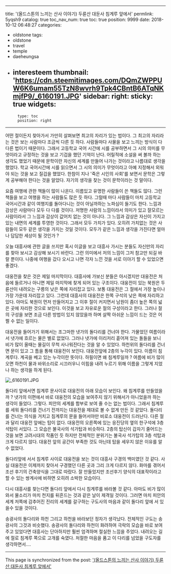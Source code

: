 
---
title: '(올드스톤의 느끼는 산사 이야기) 두륜산 대둔사 침계루 앞에서'
permlink: 5yqsh9
catalog: true
toc_nav_num: true
toc: true
position: 9999
date: 2018-10-12 06:48:27
categories:
- oldstone
tags:
- oldstone
- travel
- temple
- daeheungsa
- interesteem
thumbnail: 'https://cdn.steemitimages.com/DQmZWPPUW6K6umam55TzN8wvrh9Tpk4CBntB6ATqNKmjfP9/_6160191.JPG'
sidebar:
    right:
        sticky: true
widgets:
    -
        type: toc
        position: right
---


어떤 절이든지 찾아가서 가만히 살펴보면 최고의 자리가 있는 법이다. 그 최고의 자리라는 것은 보는 사람마다 조금씩 다른 듯 하다. 사람들마다 사물을 보고 느끼는 방식이 다 다른 법이기 때문이다. 그래서 고등학교 국어 시간에 시를 공부하면서 그 시의 의미를 무엇이라고 규정하는 것을 보고 기겁을 했던 기억이 난다. 어릴적에 소설을 써 볼까 하는 생각도 했었기 때문에 문학이란 자신의 세계를 만들어 나가는 것이라고 나름대로 생각을 했었다. 학교 국어시간에 시를 읽으면서 그 시의 의미가 무엇이라고 아예 지정해서 외워야 되는 것을 보고 질겁을 했었다. 한참이 지나 '죽은 시인의 사회'를 보면서 문학은 그렇게 공부해야 한다는 것을 알았다. 자기의 생각을 찾는 것이 문학이라는 것 말이다. 

요즘 여행에 관한 책들이 많이 나온다. 이름있고 유명한 사람들이 쓴 책들도 많다. 그런 책들을 보고 여행을 하는 사람들도 많은 듯 하다. 그럴때 마다 사람들이 마치 고등학교 국어시간과 같이 여행지를 돌아다니는 것이 아닐까하는 노파심이 들기도 한다. 느낌과 감상은 사람마다 모두 다 다를 것이다. 저명한 사람의 느낌이라서 의미가 있고 잘모르는 사람이라서 그 느낌과 감상이 값어치 없는 것이 아니다. 그 느낌과 감상은 자신이 가지고 있는 내면의 세계를 투영한 것이다. 그래서 모두 가치가 있다. 오히려 가치없는 것은 사람들이 모두 같은 생각을 가지는 것일 것이다. 모두가 같은 느낌과 생각을 가진다면 얼마나 답답한 세상이 될 것인가 ? 

오늘 대흥사에 관한 글을 쓰지만 혹시 이글을 보고 대흥사 가시는 분들도 자신만의 자리를 찾아 보시고 감상해 보시기 바란다. 그런 의미에서 저의 느낌이 그저 참고만 되길 바랄 뿐이다. 나중에 여행을 갔다 오시고 나면 각자 느낀 것을 서로 이야기 할 수 있었으면 좋겠다. 

대웅전을 찾은 것은 제일 마지막이다. 대흥사에 가보신 분들은 아시겠지만 대웅전은 처음에 들르거나 아니면 제일 마지막에 찾게 되어 있는 구조이다. 대웅전이 있는 북원은 두륜산이 내려오는 구릉의 낮은 쪽에 자리잡고 있다. 보통 대웅전은 그 절에서 가장 높이나 가장 가운데 자리잡고 있다. 그런데 대흥사의 대웅전은 한쪽 구석의 낮은 쪽에 자리하고 있다. 아마도 북원이 먼저 만들어지고 그 이후 절이 커지면서 남원이 좀더 높은 쪽의 넓은 곳에 자리한 것으로 보인다. 이것을 보고 자유로운 절의 구성이라고 한다. 그러나 절의 구성을 보면 조금 다른 방법이 있지 않았을까 하며 살짝 아쉬운 느낌이 드는 것은 어쩔 수 없는 일이다.  

대웅전을 들어가기 위해서는 조그마한 냇가의 돌다리를 건너야 한다. 가물었던 여름이라서 냇가에 흐르는 물은 별로 없었다. 그러나 냇가에 이리저리 흩어져 있는 돌들을 보니 비가 많이 올때는 물길이 무척 사나워진다는 것을 알 수 있었다. 하천위의 돌다리를 건너면 문이 있고 그 틈을 통해 대웅전이 보인다. 대웅전앞에 2층의 누각이 있다. 이름이 침계루다. 계곡을 베고 있는 누각이란 뜻이다. 하필이면 왜 침계루일까 ? 여름에 비가 많이 오면 하천이 물과 바위소리로 시끄러우니 이힘을 내려 누르기 위해 이름을 그렇게 지었나 하는 생각을 하게 된다. 

![_6160191.JPG](https://cdn.steemitimages.com/DQmZWPPUW6K6umam55TzN8wvrh9Tpk4CBntB6ATqNKmjfP9/_6160191.JPG)

돌다리 앞에서면 침계루 문사이로 대웅전의 아래 모습이 보인다. 왜 침계루를 만들었을까 ? 냇가의 이편에서 바로 대웅전의 모습을 보여주지 않기 위해서가 아니었을까 하는 생각이 들었다. 그렇다. 피안의 세계를 함부로 보여 줄 수는 없는 법이다. 그래서 침계루를 세워 돌다리를 건너기 전까지는 대웅전을 제대로 볼 수 없게 만든 것 같았다. 돌다리를 건너는 의식을 거치고 침계루의 문을 들어서야만 비로소 대웅전이 드러난다. 다른 절과 달리 대웅전 앞에는 탑이 없다. 대웅전의 오른쪽에 있는 응진당의 옆의 한구석에 3층석탑이 서있다. 그 모습은 불국사의 석가탑과 비슷하다. 2층의 탑신이 갑자기 줄어드는 것을 보면 고려시대의 작품인 듯 하지만 전체적인 분위기는 불국사 석가탑의 3층 석탑과 크게 다르지 않다. 대웅전 앞의 공간이 부족한 것도 아닌데 탑을 세우지 않은 이유를 알 수 없었다. 

돌다리앞에 서서 침계루 사이로 대웅전을 보는 것이 대흥사 구경의 백미였던 것 같다. 사실 대웅전은 이제까지 찾아서 구경했던 다른 곳과 그리 크게 다르지 않다. 화마를 겪어서 조선 후기의 건축양식을 그대로 따랐다. 잘 만들었지만 조선후기 양식의 대표작이라고 할 수 있는 쌍계사에 비하면 오히려 소박한 모습이다. 

다시 대흥사를 찾는다면 돌다리 앞에서 다시 침계루를 바라볼 것 같다. 아마도 비가 많이 와서 물소리가 마치 천지를 뒤흔드는 것과 같은 날이 제격일 것이다. 그러면 마치 피안의 세계 저쪽에 감추어진 진리의 세계를 갈구하는 구도사의 마음과 같이 돌다리 앞에 서 있을수 있을 것이다. 

송광사의 돌다리와 하천 그리고 하천을 바라보던 정자가 생각났다. 전체적인 구도는 송광사의 그것과 비슷했다. 송광사의 돌다리와 하천이 화려하여 극락의 모습을 바로 보여주고 있었다면 대흥사는 단아하지만 훨씬 엄격하며 절실한 느낌을 주었다. 내려오는 길에 절로 침계루 쪽으로 고개를 숙였다. 처절한 마음을 품고 이 다리를 넘었을 구도자를 생각하면서....

- - -

This page is synchronized from the post: ['(올드스톤의 느끼는 산사 이야기) 두륜산 대둔사 침계루 앞에서'](https://steemit.com/@oldstone/5yqsh9)
